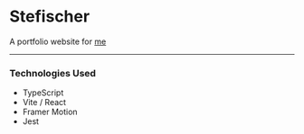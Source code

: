 
# Stefischer

A portfolio website for [me](https://github.com/RevenantEverest)

---

### Technologies Used

- TypeScript
- Vite / React
- Framer Motion
- Jest